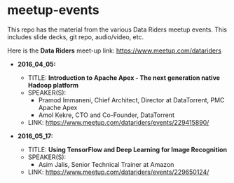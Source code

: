 # meetup-events

This repo has the material from the various Data Riders meetup events.  This includes slide decks, git repo, audio/video, etc.

Here is the **Data Riders** meet-up link:
https://www.meetup.com/datariders


 

- **2016_04_05:**  
  - TITLE:  **Introduction to Apache Apex - The next generation native Hadoop platform**
  - SPEAKER(S):
    - Pramod Immaneni, Chief Architect, Director at DataTorrent, PMC Apache Apex
    - Amol Kekre, CTO and Co-Founder, DataTorrent
  - LINK:  https://www.meetup.com/datariders/events/229415890/


- **2016_05_17:**  
  - TITLE:  **Using TensorFlow and Deep Learning for Image Recognition**
  - SPEAKER(S):
    - Asim Jalis, Senior Technical Trainer at Amazon
  - LINK:  https://www.meetup.com/datariders/events/229650124/
